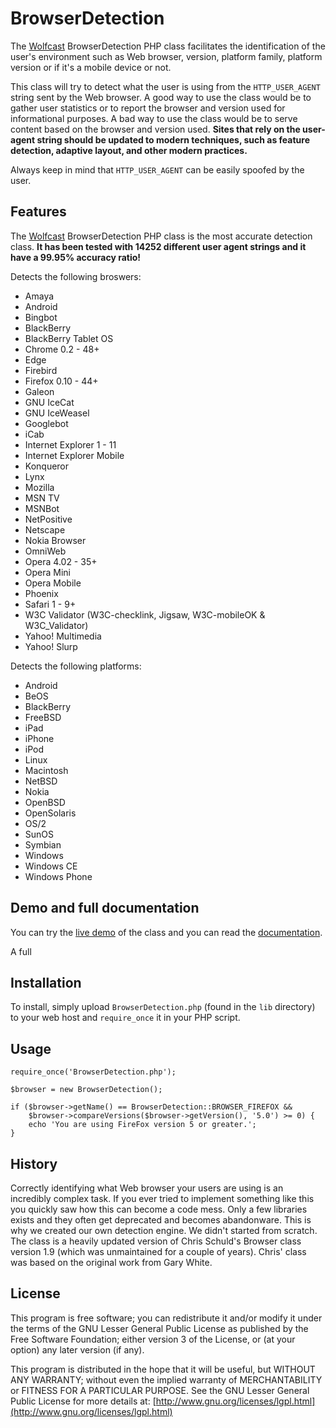BrowserDetection
================

The [Wolfcast](http://wolfcast.com/) BrowserDetection PHP class facilitates the identification of the user's environment such as Web browser, version, platform family, platform version or if it's a mobile device or not.

This class will try to detect what the user is using from the `HTTP_USER_AGENT` string sent by the Web browser. A good way to use the class would be to gather user statistics or to report the browser and version used for informational purposes. A bad way to use the class would be to serve content based on the browser and version used. **Sites that rely on the user-agent string should be updated to modern techniques, such as feature detection, adaptive layout, and other modern practices.**

Always keep in mind that `HTTP_USER_AGENT` can be easily spoofed by the user.

Features
--------

The [Wolfcast](http://wolfcast.com/) BrowserDetection PHP class is the most accurate detection class. **It has been tested with 14252 different user agent strings and it have a 99.95% accuracy ratio!**

Detects the following broswers:
  * Amaya
  * Android
  * Bingbot
  * BlackBerry
  * BlackBerry Tablet OS
  * Chrome 0.2 - 48+
  * Edge
  * Firebird
  * Firefox 0.10 - 44+
  * Galeon
  * GNU IceCat
  * GNU IceWeasel
  * Googlebot
  * iCab
  * Internet Explorer 1 - 11
  * Internet Explorer Mobile
  * Konqueror
  * Lynx
  * Mozilla
  * MSN TV
  * MSNBot
  * NetPositive
  * Netscape
  * Nokia Browser
  * OmniWeb
  * Opera 4.02 - 35+
  * Opera Mini
  * Opera Mobile
  * Phoenix
  * Safari 1 - 9+
  * W3C Validator (W3C-checklink, Jigsaw, W3C-mobileOK & W3C_Validator)
  * Yahoo! Multimedia
  * Yahoo! Slurp

Detects the following platforms:
  * Android
  * BeOS
  * BlackBerry
  * FreeBSD
  * iPad
  * iPhone
  * iPod
  * Linux
  * Macintosh
  * NetBSD
  * Nokia
  * OpenBSD
  * OpenSolaris
  * OS/2
  * SunOS
  * Symbian
  * Windows
  * Windows CE
  * Windows Phone

Demo and full documentation
---------------------------

You can try the [live demo](http://wolfcast.com/open-source/browser-detection/tutorial.php) of the class and you can read the [documentation](http://wolfcast.com/open-source/browser-detection/doc/Browser_Detection/BrowserDetection.html).

A full

Installation
------------

To install, simply upload `BrowserDetection.php` (found in the `lib` directory) to your web host and `require_once` it in your PHP script.

Usage
-----

```
require_once('BrowserDetection.php');

$browser = new BrowserDetection();

if ($browser->getName() == BrowserDetection::BROWSER_FIREFOX &&
    $browser->compareVersions($browser->getVersion(), '5.0') >= 0) {
    echo 'You are using FireFox version 5 or greater.';
}
```

History
-------

Correctly identifying what Web browser your users are using is an incredibly complex task. If you ever tried to implement something like this you quickly saw how this can become a code mess. Only a few libraries exists and they often get deprecated and becomes abandonware. This is why we created our own detection engine. We didn't started from scratch. The class is a heavily updated version of Chris Schuld's Browser class version 1.9 (which was unmaintained for a couple of years). Chris' class was based on the original work from Gary White.

License
-------

This program is free software; you can redistribute it and/or modify it under the terms of the GNU Lesser General Public License as published by the Free Software Foundation; either version 3 of the License, or (at your option) any later version (if any).

This program is distributed in the hope that it will be useful, but WITHOUT ANY WARRANTY; without even the implied warranty of MERCHANTABILITY or FITNESS FOR A PARTICULAR PURPOSE. See the GNU Lesser General Public License for more details at: [http://www.gnu.org/licenses/lgpl.html](http://www.gnu.org/licenses/lgpl.html)
